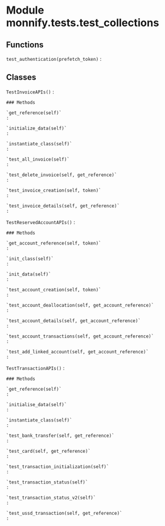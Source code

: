 Module monnify.tests.test_collections
=====================================

Functions
---------

`test_authentication(prefetch_token)`
:   

Classes
-------

`TestInvoiceAPIs()`
:   

    ### Methods

    `get_reference(self)`
    :

    `initialize_data(self)`
    :

    `instantiate_class(self)`
    :

    `test_all_invoice(self)`
    :

    `test_delete_invoice(self, get_reference)`
    :

    `test_invoice_creation(self, token)`
    :

    `test_invoice_details(self, get_reference)`
    :

`TestReservedAccountAPIs()`
:   

    ### Methods

    `get_account_reference(self, token)`
    :

    `init_class(self)`
    :

    `init_data(self)`
    :

    `test_account_creation(self, token)`
    :

    `test_account_deallocation(self, get_account_reference)`
    :

    `test_account_details(self, get_account_reference)`
    :

    `test_account_transactions(self, get_account_reference)`
    :

    `test_add_linked_account(self, get_account_reference)`
    :

`TestTransactionAPIs()`
:   

    ### Methods

    `get_reference(self)`
    :

    `initialise_data(self)`
    :

    `instantiate_class(self)`
    :

    `test_bank_transfer(self, get_reference)`
    :

    `test_card(self, get_reference)`
    :

    `test_transaction_initialization(self)`
    :

    `test_transaction_status(self)`
    :

    `test_transaction_status_v2(self)`
    :

    `test_ussd_transaction(self, get_reference)`
    :